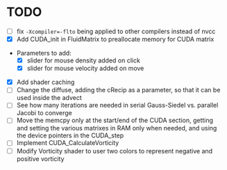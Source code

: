 # TODO

- [ ] fix `-Xcompiler=-flto` being applied to other compilers instead of nvcc
- [x] Add CUDA_init in FluidMatrix to preallocate memory for CUDA matrix
- Parameters to add:
    - [x] slider for mouse density added on click
    - [x] slider for mouse velocity added on move
- [x] Add shader caching
- [ ]  Change the diffuse, adding the cRecip as a parameter, so that it can be used inside the advect
- [ ]  See how many iterations are needed in serial Gauss-Siedel vs. parallel Jacobi to converge
- [ ]  Move the memcpy only at the start/end of the CUDA section, getting and setting the various matrixes in RAM only when needed, and using the device pointers in the CUDA_step
- [ ]  Implement CUDA_CalculateVorticity
- [ ]  Modify Vorticity shader to user two colors to represent negative and positive vorticity
